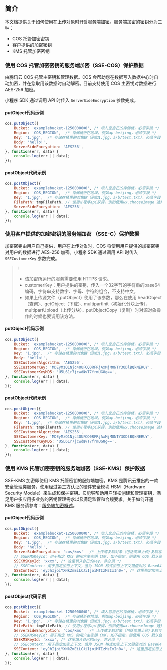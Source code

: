 
## 简介

本文档提供关于如何使用在上传对象时开启服务端加密。服务端加密的密钥分为三种：

* COS 托管加密密钥
* 客户提供的加密密钥
* KMS 托管加密密钥

### 使用 COS 托管加密密钥的服务端加密（SSE-COS）保护数据

由腾讯云 COS 托管主密钥和管理数据。COS 会帮助您在数据写入数据中心时自动加密，并在您取用该数据时自动解密。目前支持使用 COS 主密钥对数据进行 AES-256 加密。

小程序 SDK 通过调用 API 时传入 `ServerSideEncryption` 参数完成。

#### putObject代码示例
[//]: # (.cssg-snippet-put-object-sse)
```js
cos.putObject({
    Bucket: 'examplebucket-1250000000', /* 填入您自己的存储桶，必须字段 */
    Region: 'COS_REGION',  /* 存储桶所在地域，例如ap-beijing，必须字段 */
    Key: '1.jpg',  /* 存储在桶里的对象键（例如1.jpg，a/b/test.txt），必须字段 */
    Body: 'hello!',
    ServerSideEncryption: 'AES256',
}, function(err, data) {
    console.log(err || data);
});
```

#### postObject代码示例
[//]: # (.cssg-snippet-post-object-sse)
```js
cos.postObject({
    Bucket: 'examplebucket-1250000000', /* 填入您自己的存储桶，必须字段 */
    Region: 'COS_REGION',  /* 存储桶所在地域，例如ap-beijing，必须字段 */
    Key: '1.jpg',  /* 存储在桶里的对象键（例如1.jpg，a/b/test.txt），必须字段 */
    FilePath: tmpFilePath, // 使用小程序api获得，例如使用wx.chooseImage 选择文件得到的 tmpFilePath
    ServerSideEncryption: 'AES256',
}, function(err, data) {
    console.log(err || data);
});
```

### 使用客户提供的加密密钥的服务端加密 （SSE-C）保护数据

加密密钥由用户自己提供，用户在上传对象时，COS 将使用用户提供的加密密钥对用户的数据进行 AES-256 加密。小程序 SDK 通过调用 API 时传入 `SSECustomerKey` 参数完成。

> !
>- 该加密所运行的服务需要使用 HTTPS 请求。
>- customerKey：用户提供的密钥，传入一个32字节的字符串的base64编码，字符串支持数字、字母、字符的组合，不支持中文。
>- 如果上传源文件（putObject）使用了该参数，那么在使用 headObject（查询）、getObject（下载）、multipartInit（初始化分块上传）、multipartUpload（上传分块）、putObjectCopy（复制）时对源对象操作的时候也要调用该方法。

#### putObject代码示例
[//]: # (.cssg-snippet-put-object-sse-c)
```js
cos.putObject({
    Bucket: 'examplebucket-1250000000', /* 填入您自己的存储桶，必须字段 */
    Region: 'COS_REGION',  /* 存储桶所在地域，例如ap-beijing，必须字段 */
    Key: '1.jpg',  /* 存储在桶里的对象键（例如1.jpg，a/b/test.txt），必须字段 */
    Body: 'hello!',
    SSECustomerAlgorithm: 'AES256',
    SSECustomerKey: 'MDEyMzQ1Njc4OUFCQ0RFRjAxMjM0NTY3ODlBQkNERUY',
    SSECustomerKeyMD5: 'U5L61r7jcwdNvT7frmUG8g==',
}, function(err, data) {
    console.log(err || data);
});
```

#### postObject代码示例
[//]: # (.cssg-snippet-post-object-sse-c)
```js
cos.postObject({
    Bucket: 'examplebucket-1250000000', /* 填入您自己的存储桶，必须字段 */
    Region: 'COS_REGION',  /* 存储桶所在地域，例如ap-beijing，必须字段 */
    Key: '1.jpg',  /* 存储在桶里的对象键（例如1.jpg，a/b/test.txt），必须字段 */
    FilePath: tmpFilePath, // 使用小程序api获得，例如使用wx.chooseImage 选择文件得到的 tmpFilePath
    SSECustomerAlgorithm: 'AES256',
    SSECustomerKey: 'MDEyMzQ1Njc4OUFCQ0RFRjAxMjM0NTY3ODlBQkNERUY',
    SSECustomerKeyMD5: 'U5L61r7jcwdNvT7frmUG8g==',
}, function(err, data) {
    console.log(err || data);
});
```

### 使用 KMS 托管加密密钥的服务端加密（SSE-KMS）保护数据

SSE-KMS 加密即使用 KMS 托管密钥的服务端加密。KMS 是腾讯云推出的一款安全管理类服务，使用经过第三方认证的硬件安全模块 HSM（Hardware Security Module）来生成和保护密钥。它能够帮助用户轻松创建和管理密钥，满足用户多应用多业务的密钥管理需求以及满足监管和合规要求。关于如何开通 KMS 服务请参考：[服务端加密概述](https://cloud.tencent.com/document/product/436/18145#sse-kms-.E5.8A.A0.E5.AF.86)。

#### putObject代码示例
[//]: # (.cssg-snippet-put-object-sse-kms)
```js
cos.putObject({
    Bucket: 'examplebucket-1250000000', /* 填入您自己的存储桶，必须字段 */
    Region: 'COS_REGION',  /* 存储桶所在地域，例如ap-beijing，必须字段 */
    Key: '1.jpg',  /* 存储在桶里的对象键（例如1.jpg，a/b/test.txt），必须字段 */
    Body: 'hello!',
    ServerSideEncryption: 'cos/kms',  /* 上传或复制对象（包括简单上传/复制与分块上传/复制）时必选，下载对象时不能指定此头部 */
    // SSEKMSKeyId: 用于指定 KMS 的用户主密钥 CMK，如不指定，则使用 COS 默认创建的 CMK，更多详细信息可参见 SSE-KMS 加密
    SSEKMSKeyId: 'xxxx', /* 这里填入自己的key，非必须 */
    // SSEContext: 用于指定加密上下文，值为 JSON 格式加密上下文键值对的 Base64 编码。
    SSEContext: 'eyJhIjoiYXNkZmEiLCJiIjoiMTIzMzIxIn0=', /* 这里指定加密上下文，需要自行使用Base64编码，非必须 */
}, function(err, data) {
    console.log(err || data);
});
```

#### postObject代码示例
[//]: # (.cssg-snippet-post-object-sse-kms)
```js
cos.postObject({
    Bucket: 'examplebucket-1250000000', /* 填入您自己的存储桶，必须字段 */
    Region: 'COS_REGION',  /* 存储桶所在地域，例如ap-beijing，必须字段 */
    Key: '1.jpg',  /* 存储在桶里的对象键（例如1.jpg，a/b/test.txt），必须字段 */
    FilePath: tmpFilePath, // 使用小程序api获得，例如使用wx.chooseImage 选择文件得到的 tmpFilePath
    ServerSideEncryption: 'cos/kms',  /* 上传或复制对象（包括简单上传/复制与分块上传/复制）时必选，下载对象时不能指定此头部 */
    // SSEKMSKeyId: 用于指定 KMS 的用户主密钥 CMK，如不指定，则使用 COS 默认创建的 CMK，更多详细信息可参见 SSE-KMS 加密
    SSEKMSKeyId: 'xxxx', /* 这里填入自己的key，非必须 */
    // SSEContext: 用于指定加密上下文，值为 JSON 格式加密上下文键值对的 Base64 编码。
    SSEContext: 'eyJhIjoiYXNkZmEiLCJiIjoiMTIzMzIxIn0=', /* 这里指定加密上下文，需要自行使用Base64编码，非必须 */
}, function(err, data) {
    console.log(err || data);
});
```
